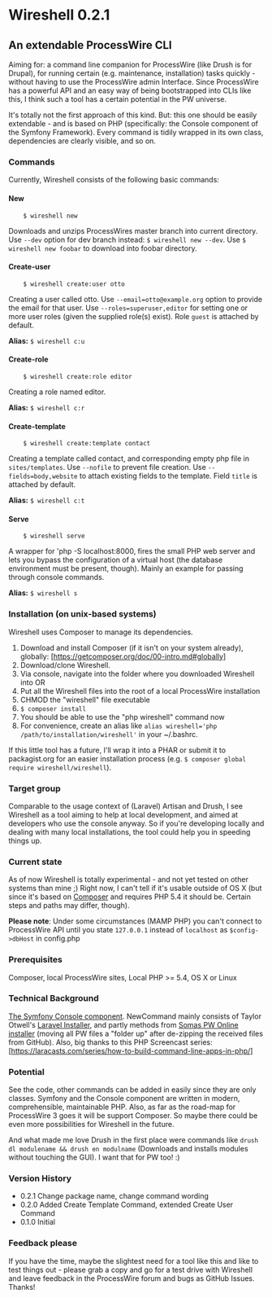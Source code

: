 # Wireshell 0.2.1
## An extendable ProcessWire CLI

Aiming for: a command line companion for ProcessWire (like Drush is for Drupal), for running certain (e.g. maintenance, installation) tasks quickly - without having to use the ProcessWire admin Interface.
Since ProcessWire has a powerful API and an easy way of being bootstrapped into CLIs like this, I think such a tool has a certain potential in the PW universe.

It's totally not the first approach of this kind. But: this one should be easily extendable - and is based on PHP (specifically: the Console component of the Symfony Framework). Every command is tidily wrapped in its own class, dependencies are clearly visible, and so on.

### Commands

Currently, Wireshell  consists of the following basic commands:

#### New

```
    $ wireshell new
```

Downloads and unzips ProcessWires master branch into current directory. Use `--dev` option for dev branch instead: `$ wireshell new --dev`. Use `$ wireshell new foobar` to download into foobar directory.


#### Create-user

```
    $ wireshell create:user otto
```

Creating a user called otto. Use `--email=otto@example.org` option to provide the email for that user. Use `--roles=superuser,editor` for setting one or more user roles (given the supplied role(s) exist). Role `guest` is attached by default.

**Alias:** `$ wireshell c:u`


#### Create-role

```
    $ wireshell create:role editor
```

Creating a role named editor.

**Alias:** `$ wireshell c:r`


#### Create-template

```
    $ wireshell create:template contact
```

Creating a template called contact, and corresponding empty php file in `sites/templates`. Use `--nofile` to prevent file creation. Use `--fields=body,website` to attach existing fields to the template. Field `title` is attached by default.

**Alias:** `$ wireshell c:t`


#### Serve

```
    $ wireshell serve
```

A wrapper for 'php -S localhost:8000,  fires the small PHP web server and lets you bypass the configuration of a virtual host (the database environment must be present, though). Mainly an example for passing through console commands.

**Alias:** `$ wireshell s`



### Installation (on unix-based systems)
Wireshell uses Composer to manage its dependencies.

1. Download and install Composer (if it isn't on your system already), globally: [https://getcomposer.org/doc/00-intro.md#globally]
2. Download/clone Wireshell.
3. Via console, navigate into the folder where you downloaded Wireshell into
	OR
3. Put all the Wireshell files into the root of a local ProcessWire installation
4. CHMOD the "wireshell" file executable
5. `$ composer install`
6. You should be able to use the "php wireshell" command now
7. For convenience, create an alias like `alias wireshell='php /path/to/installation/wireshell'` in your ~/.bashrc.

If this little tool has a future, I'll wrap it into a PHAR or submit it to packagist.org for an easier installation process (e.g. `$ composer global require wireshell/wireshell`).


### Target group
Comparable to the usage context of (Laravel) Artisan and Drush, I see Wireshell as a tool aiming to help at local development, and aimed at developers who use the console anyway. So if you're developing locally and dealing with many local installations, the tool could help you in speeding things up.

### Current state
As of now Wireshell is totally experimental - and not yet tested on other systems than mine ;) Right now, I can't tell if it's usable outside of OS X (but since it's based on [Composer](http://getcomposer.org) and requires PHP 5.4 it should be. Certain steps and paths may differ, though).

**Please note**: Under some circumstances (MAMP PHP) you can't connect to ProcessWire API until you state `127.0.0.1` instead of `localhost` as `$config->dbHost` in config.php

### Prerequisites
Composer, local ProcessWire sites, Local PHP >= 5.4, OS X or Linux

### Technical Background
[The Symfony Console component](http://symfony.com/doc/current/components/console/introduction.html). NewCommand mainly consists of Taylor Otwell's [Laravel Installer](https://github.com/laravel/installer), and partly methods from [Somas PW Online installer](https://github.com/somatonic/PWOnlineInstaller) (moving all PW files a "folder up" after de-zipping the received files from GitHub). Also, big thanks to this PHP Screencast series: [https://laracasts.com/series/how-to-build-command-line-apps-in-php/]

### Potential
See the code, other commands can be added in easily since they are only classes. Symfony and the Console component are written in modern, comprehensible, maintainable PHP. Also, as far as the road-map for ProcessWire 3 goes it will be support Composer. So maybe there could be even more possibilities for Wireshell in the future.

And what made me love Drush in the first place were commands like `drush dl modulename && drush en modulname` (Downloads and installs modules without touching the GUI). I want that for PW too! :)

### Version History

* 0.2.1 Change package name, change command wording
* 0.2.0 Added Create Template Command, extended Create User Command
* 0.1.0 Initial

### Feedback please
If you have the time, maybe the slightest need for a tool like this and like to test things out - please grab a copy and go for a test drive with Wireshell and leave feedback in the ProcessWire forum and bugs as GitHub Issues. Thanks!




